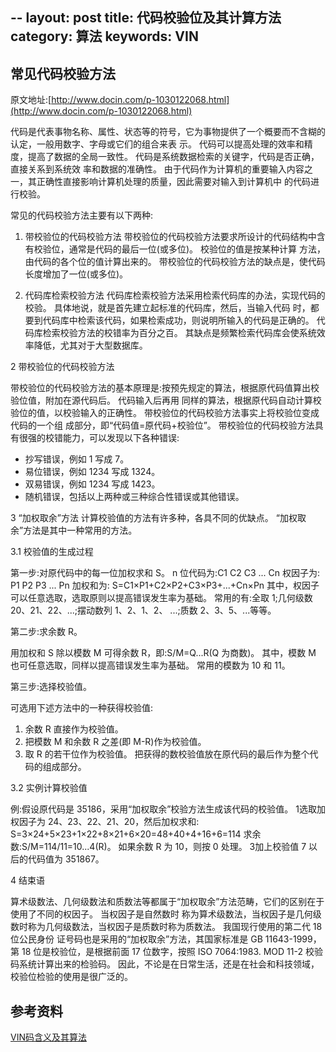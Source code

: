 
--
layout: post
title: 代码校验位及其计算方法
category: 算法
keywords: VIN
---

## 常见代码校验方法

原文地址:[http://www.docin.com/p-1030122068.html](http://www.docin.com/p-1030122068.html)

代码是代表事物名称、属性、状态等的符号，它为事物提供了一个概要而不含糊的认定，一般用数字、字母或它们的组合来表 示。 代码可以提高处理的效率和精度，提高了数据的全局一致性。 代码是系统数据检索的关键字，代码是否正确，直接关系到系统效 率和数据的准确性。 由于代码作为计算机的重要输入内容之一，其正确性直接影响计算机处理的质量，因此需要对输入到计算机中 的代码进行校验。



常见的代码校验方法主要有以下两种:
1.  带校验位的代码校验方法 带校验位的代码校验方法要求所设计的代码结构中含有校验位，通常是代码的最后一位(或多位)。 校验位的值是按某种计算
方法，由代码的各个位的值计算出来的。
带校验位的代码校验方法的缺点是，使代码长度增加了一位(或多位)。

2.  代码库检索校验方法
代码库检索校验方法采用检索代码库的办法，实现代码的校验。 具体地说，就是首先建立起标准的代码库，然后，当输入代码
时，都要到代码库中检索该代码，如果检索成功，则说明所输入的代码是正确的。 代码库检索校验方法的校错率为百分之百。 其缺点是频繁检索代码库会使系统效率降低，尤其对于大型数据库。

2 带校验位的代码校验方法

带校验位的代码校验方法的基本原理是:按预先规定的算法，根据原代码值算出校验位值，附加在源代码后。 代码输入后再用 同样的算法，根据原代码自动计算校验位的值，以校验输入的正确性。 带校验位的代码校验方法事实上将校验位变成代码的一个组 成部分，即“代码值=原代码+校验位”。
带校验位的代码校验方法具有很强的校错能力，可以发现以下各种错误: 

* 抄写错误，例如 1 写成 7。
* 易位错误，例如 1234 写成 1324。
* 双易错误，例如 1234 写成 1423。
* 随机错误，包括以上两种或三种综合性错误或其他错误。

3 “加权取余”方法
	计算校验值的方法有许多种，各具不同的优缺点。 “加权取余”方法是其中一种常用的方法。 
	
3.1 校验值的生成过程

第一步:对原代码中的每一位加权求和 S。 
n 位代码为:C1 C2 C3 ... Cn
权因子为: P1 P2 P3 ... Pn
加权和为: S=C1×P1+C2×P2+C3×P3+...+Cn×Pn 
其中，权因子可以任意选取，选取原则以提高错误发生率为基础。 常用的有:全取 1;几何级数 20、21、22、...;摆动数列 1、2、1、2、 ...;质数 2、3、5、...等等。

第二步:求余数 R。

用加权和 S 除以模数 M 可得余数 R，即:S/M=Q...R(Q 为商数)。
其中，模数 M 也可任意选取，同样以提高错误发生率为基础。 常用的模数为 10 和 11。 

第三步:选择校验值。

可选用下述方法中的一种获得校验值:
1. 余数 R 直接作为校验值。
2. 把模数 M 和余数 R 之差(即 M-R)作为校验值。
3. 取 R 的若干位作为校验值。 把获得的数校验值放在原代码的最后作为整个代码的组成部分。

3.2 实例计算校验值

例:假设原代码是 35186，采用“加权取余”校验方法生成该代码的校验值。 
1选取加权因子为 24、23、22、21、20，然后加权求和: S=3×24+5×23+1×22+8×21+6×20=48+40+4+16+6=114 
求余数:S/M=114/11=10...4(R)。 如果余数 R 为 10，则按 0 处理。 3加上校验值 7 以后的代码值为 351867。

4 结束语

算术级数法、几何级数法和质数法等都属于“加权取余”方法范畴，它们的区别在于使用了不同的权因子。 当权因子是自然数时 称为算术级数法，当权因子是几何级数时称为几何级数法，当权因子是质数时称为质数法。 我国现行使用的第二代 18 位公民身份 证号码也是采用的“加权取余”方法，其国家标准是 GB 11643-1999，第 18 位是校验位，是根据前面 17 位数字，按照 ISO 7064:1983. MOD 11-2 校验码系统计算出来的检验码。 因此，不论是在日常生活，还是在社会和科技领域，校验位检验的使用是很广泛的。


## 参考资料
[VIN码含义及其算法](http://blog.csdn.net/luxer_1985/article/details/7031486)